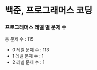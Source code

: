 # 백준, 프로그래머스 코딩
### 프로그래머스 레벨 별 문제 수
총 문제 수 : 115
- 0 레벨 문제 수 : 113
- 1 레벨 문제 수 : 1
- 2 레벨 문제 수 : 1

